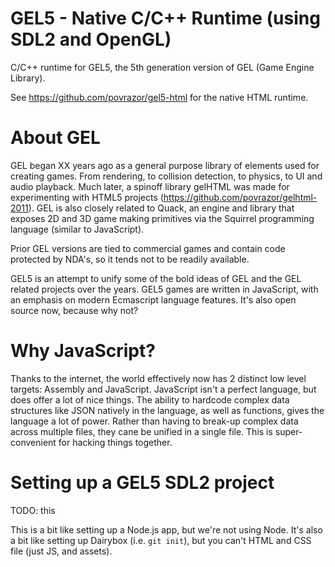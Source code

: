 # GEL5 - Native C/C++ Runtime (using SDL2 and OpenGL)
C/C++ runtime for GEL5, the 5th generation version of GEL (Game Engine Library).

See https://github.com/povrazor/gel5-html for the native HTML runtime.

# About GEL
GEL began XX years ago as a general purpose library of elements used for creating games. From rendering, to collision detection, to physics, to UI and audio playback. Much later, a spinoff library gelHTML was made for experimenting with HTML5 projects (https://github.com/povrazor/gelhtml-2011). GEL is also closely related to Quack, an engine and library that exposes 2D and 3D game making primitives via the Squirrel programming language (similar to JavaScript).

Prior GEL versions are tied to commercial games and contain code protected by NDA's, so it tends not to be readily available.

GEL5 is an attempt to unify some of the bold ideas of GEL and the GEL related projects over the years. GEL5 games are written in JavaScript, with an emphasis on modern Ecmascript language features. It's also open source now, because why not?

# Why JavaScript?
Thanks to the internet, the world effectively now has 2 distinct low level targets: Assembly and JavaScript. JavaScript isn't a perfect language, but does offer a lot of nice things. The ability to hardcode complex data structures like JSON natively in the language, as well as functions, gives the language a lot of power. Rather than having to break-up complex data across multiple files, they cane be unified in a single file. This is super-convenient for hacking things together.

# Setting up a GEL5 SDL2 project
TODO: this

This is a bit like setting up a Node.js app, but we're not using Node. It's also a bit like setting up Dairybox (i.e. `git init`), but you can't HTML and CSS file (just JS, and assets). 
